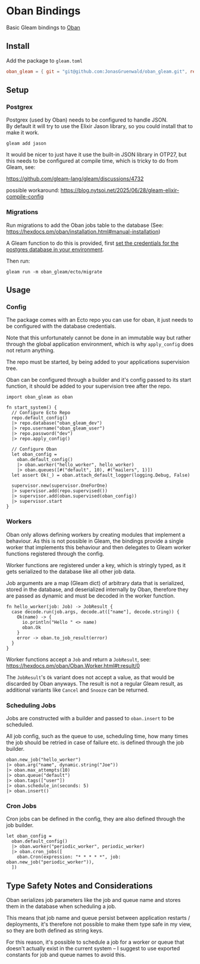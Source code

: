 # Oban Bindings

Basic Gleam bindings to [Oban](https://hexdocs.pm/oban/Oban.html)

## Install

Add the package to `gleam.toml`

```toml
oban_gleam = { git = "git@github.com:JonasGruenwald/oban_gleam.git", ref = "main" }
```

## Setup

### Postgrex

Postgrex (used by Oban) needs to be configured to handle JSON.  
By default it will try to use the Elixir Jason library, so you could install that to make it work.

```
gleam add jason
```

It would be nicer to just have it use the built-in JSON library in OTP27, but this needs to be configured at compile time, which is tricky to do from Gleam, see:

https://github.com/gleam-lang/gleam/discussions/4732

possible workaround: https://blog.nytsoi.net/2025/06/28/gleam-elixir-compile-config

### Migrations

Run migrations to add the Oban jobs table to the database (See: https://hexdocs.pm/oban/installation.html#manual-installation)

A Gleam function to do this is provided, first [set the credentials for the postgres database in your environment](https://www.postgresql.org/docs/current/libpq-envars.html).

Then run:

```gleam
gleam run -m oban_gleam/ecto/migrate
```

## Usage

### Config

The package comes with an Ecto repo you can use for oban, it just needs to be configured with the database credentials.

Note that this unfortunately cannot be done in an immutable way but rather through the global application environment, which is why `apply_config` does not return anything.

The repo must be started, by being added to your applications supervision tree.

Oban can be configured through a builder and it's config passed to its start function, it should be added to your supervision tree after the repo.

```gleam
import oban_gleam as oban

fn start_system() {
  // Configure Ecto Repo
  repo.default_config()
  |> repo.database("oban_gleam_dev")
  |> repo.username("oban_gleam_user")
  |> repo.password("dev")
  |> repo.apply_config()

  // Configure Oban
  let oban_config =
    oban.default_config()
    |> oban.worker("hello_worker", hello_worker)
    |> oban.queues([#("default", 10), #("mailers", 1)])
  let assert Ok(_) = oban.attach_default_logger(logging.Debug, False)

  supervisor.new(supervisor.OneForOne)
  |> supervisor.add(repo.supervised())
  |> supervisor.add(oban.supervised(oban_config))
  |> supervisor.start
}
```

### Workers

Oban only allows defining workers by creating modules that implement a behaviour. As this is not possible in Gleam, the bindings provide a single worker that implements this behaviour and then delegates to Gleam worker functions registered through the config.

Worker functions are registered under a key, which is stringly typed, as it gets serialized to the database like all other job data.

Job arguments are a map (Gleam dict) of arbitrary data that is serialized, stored in the database, and deserialized internally by Oban, therefore they are passed as dynamic and must be decoded in the worker function.

```gleam
fn hello_worker(job: Job) -> JobResult {
  case decode.run(job.args, decode.at(["name"], decode.string)) {
    Ok(name) -> {
      io.println("Hello " <> name)
      oban.Ok
    }
    error -> oban.to_job_result(error)
  }
}
```

Worker functions accept a `Job` and return a `JobResult`, see:
https://hexdocs.pm/oban/Oban.Worker.html#t:result/0

The `JobResult`'s `Ok` variant does not accept a value, as that would be discarded by Oban anyways. The result is not a regular Gleam result, as additional variants like `Cancel` and `Snooze` can be returned.

### Scheduling Jobs

Jobs are constructed with a builder and passed to `oban.insert` to be scheduled.

All job config, such as the queue to use, scheduling time, how many times the job should be retried in case of failure etc. is defined through the job builder.

```gleam
oban.new_job("hello_worker")
|> oban.arg("name", dynamic.string("Joe"))
|> oban.max_attempts(10)
|> oban.queue("default")
|> oban.tags(["user"])
|> oban.schedule_in(seconds: 5)
|> oban.insert()
```

### Cron Jobs

Cron jobs can be defined in the config, they are also defined through the job builder.

```gleam
let oban_config =
  oban.default_config()
  |> oban.worker("periodic_worker", periodic_worker)
  |> oban.cron_jobs([
    oban.Cron(expression: "* * * * *", job: oban.new_job("periodic_worker")),
  ])
```

## Type Safety Notes and Considerations

Oban serializes job parameters like the job and queue name and stores them in the database when scheduling a job.

This means that job name and queue persist between application restarts / deployments, it's therefore not possible to make them type safe in my view, so they are both defined as string keys.

For this reason, it's possible to schedule a job for a worker or queue that doesn't actually exist in the current system – I suggest to use exported constants for job and queue names to avoid this.
